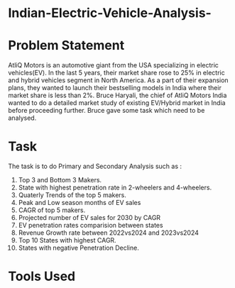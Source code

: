 # Indian-Electric-Vehicle-Analysis-

# Problem Statement

AtliQ Motors is an automotive giant from the USA specializing in electric vehicles(EV). In the last 5 years, their market share rose to 25% in electric and hybrid vehicles segment in North America. As a part of their expansion plans, they wanted to launch their bestselling models in India where their market share is less than 2%. Bruce Haryali, the chief of AtliQ Motors India wanted to do a detailed market study of existing EV/Hybrid market in India before proceeding further. Bruce gave some task which need to be analysed.

# Task

The task is to do Primary and Secondary Analysis such as :
1. Top 3 and Bottom 3 Makers.
2. State with highest penetration rate in 2-wheelers and 4-wheelers.
3. Quaterly Trends of the top 5 makers.
4. Peak and Low season months of EV sales
5. CAGR of top 5 makers.
6. Projected number of EV sales for 2030 by CAGR
7. EV penetration rates comparision between states
8. Revenue Growth rate between 2022vs2024 and 2023vs2024
9. Top 10 States with highest CAGR.
10. States with negative Penetration Decline.

# Tools Used

    
